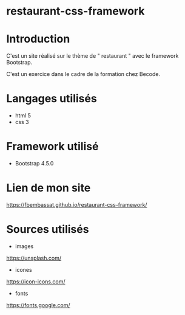 # restaurant-css-framework

# Introduction

C'est un site réalisé sur le thème de " restaurant " avec le framework Bootstrap.

C'est un exercice dans le cadre de la formation chez Becode.

# Langages utilisés

- html 5
- css 3

# Framework utilisé

- Bootstrap 4.5.0

# Lien de mon site

https://fbembassat.github.io/restaurant-css-framework/

# Sources utilisés

- images

https://unsplash.com/

- icones

https://icon-icons.com/

- fonts

https://fonts.google.com/
